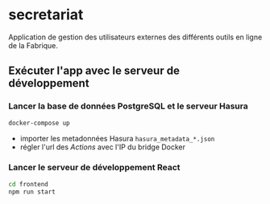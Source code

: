 # secretariat

Application de gestion des utilisateurs externes des différents outils en ligne de la Fabrique.

## Exécuter l'app avec le serveur de développement

### Lancer la base de données PostgreSQL et le serveur Hasura

```sh
docker-compose up
```

- importer les metadonnées Hasura `hasura_metadata_*.json`
- régler l'url des *Actions* avec l'IP du bridge Docker

### Lancer le serveur de développement React

```sh
cd frontend
npm run start
```